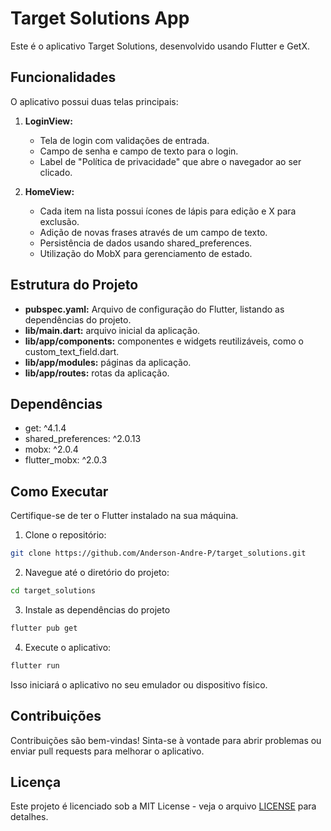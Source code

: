 # Target Solutions App

Este é o aplicativo Target Solutions, desenvolvido usando Flutter e GetX.

## Funcionalidades

O aplicativo possui duas telas principais:

1. **LoginView:**

   - Tela de login com validações de entrada.
   - Campo de senha e campo de texto para o login.
   - Label de "Política de privacidade" que abre o navegador ao ser clicado.

2. **HomeView:**
   - Cada item na lista possui ícones de lápis para edição e X para exclusão.
   - Adição de novas frases através de um campo de texto.
   - Persistência de dados usando shared_preferences.
   - Utilização do MobX para gerenciamento de estado.

## Estrutura do Projeto

- **pubspec.yaml:** Arquivo de configuração do Flutter, listando as dependências do projeto.
- **lib/main.dart:** arquivo inicial da aplicação.
- **lib/app/components:** componentes e widgets reutilizáveis, como o custom_text_field.dart.
- **lib/app/modules:** páginas da aplicação.
- **lib/app/routes:** rotas da aplicação.

## Dependências

- get: ^4.1.4
- shared_preferences: ^2.0.13
- mobx: ^2.0.4
- flutter_mobx: ^2.0.3

## Como Executar

Certifique-se de ter o Flutter instalado na sua máquina.

1. Clone o repositório:

```bash
git clone https://github.com/Anderson-Andre-P/target_solutions.git
```

2. Navegue até o diretório do projeto:

```bash
cd target_solutions
```

3. Instale as dependências do projeto

```bash
flutter pub get
```

4. Execute o aplicativo:

```bash
flutter run
```

Isso iniciará o aplicativo no seu emulador ou dispositivo físico.

## Contribuições

Contribuições são bem-vindas! Sinta-se à vontade para abrir problemas ou enviar pull requests para melhorar o aplicativo.

## Licença

Este projeto é licenciado sob a MIT License - veja o arquivo [LICENSE](LICENSE) para detalhes.
